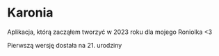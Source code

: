 # Karonia

Aplikacja, którą zacząłem tworzyć w 2023 roku dla mojego Roniolka <3

Pierwszą wersję dostała na 21. urodziny

